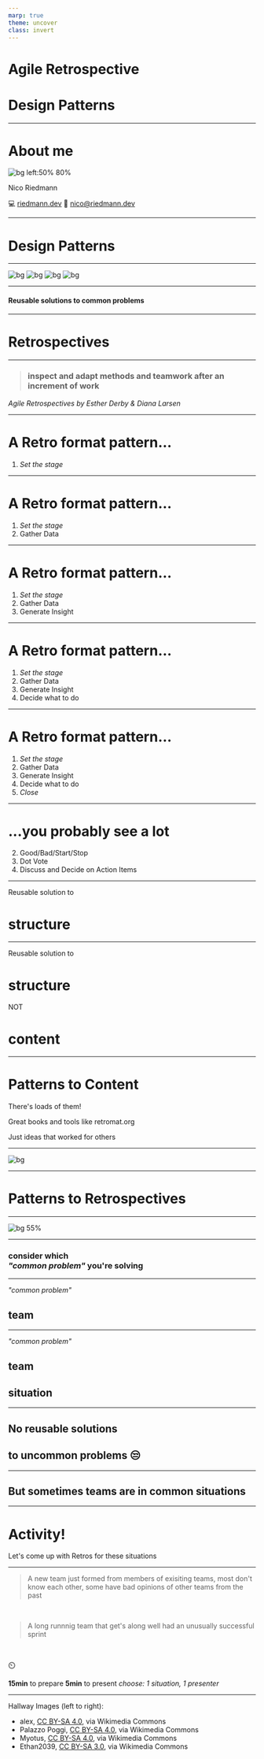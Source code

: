 ```yaml
---
marp: true
theme: uncover 
class: invert
---
```


<!--
Why?
 - Show the value of tailoring Retros to your team, while following an outline to achieve what you want
 - Link to design patterns as tools to resolve known problems 

What? 
 - Design Patterns as tool to solve known problems
 - Purpose of retrospective
 - General structure 
 - Some Patterns
 - sample situations - activity 
   - team member tension
   - really successful sprint
-->
 
# Agile Retrospective 
# Design Patterns

---

# About me

![bg left:50% 80%](/img/agile-retro-patterns//me-circle.png)

Nico Riedmann

:computer: [riedmann.dev](https://riedmann.dev)
:email: [nico@riedmann.dev](mailto:nico@riedmann.dev)

<!-- 
# About me

Started studying Teaching in Innsbruck, ended with Computer Science in Graz

5 years in IT
Team Captain @ Dynatrace

<br/>

*Best introduction I've heard so far:*
> Nico is... Nico has worked on *many* things. What are you working on right now?
-->

---

# Design Patterns

<!--
Let's start with the basic concepts. Design Patterns. 

Most of you can probably think of some design patterns right? (audience engagement - expect Software Desgin patterns)
-->

---

![bg](/img/agile-retro-patterns//hall0.bmp)
![bg](/img/agile-retro-patterns//hall1.bmp)
![bg](/img/agile-retro-patterns//hall2.bmp)
![bg](/img/agile-retro-patterns//hall3.bmp)

<!--
I was thinking more along the line of these Design Patterns. 

The concept was originally coined in architecture
-->

--- 

#### Reusable solutions to common problems

<!--
defining reusable solutions to common problems. 

Which is exactly how we apply them in software, and I'd argue agile retrospectives.
-->

---

# Retrospectives

<!--
So what is a retro for actually, the definition I like best is
-->

---
> ### inspect and adapt methods and teamwork after an increment of work

_Agile Retrospectives by Esther Derby & Diana Larsen_

<!--
a team gathering to inspect and adapt methods and teamwork after an increment of work.

Which is how Derbe and Larsen define it in their "Agile Retrospectives" book, which I am a huge fan of and which defines a pattern for retros that you probably know
-->

---

# A Retro format pattern...
1. _Set the stage_

---

# A Retro format pattern...
1. _Set the stage_
2. Gather Data

---

# A Retro format pattern...
1. _Set the stage_
2. Gather Data
3. Generate Insight

---

# A Retro format pattern...
1. _Set the stage_
2. Gather Data
3. Generate Insight
4. Decide what to do

---

# A Retro format pattern...
1. _Set the stage_
2. Gather Data
3. Generate Insight
4. Decide what to do
5. _Close_

---

# ...you probably see a lot
2. Good/Bad/Start/Stop
3. Dot Vote
4. Discuss and Decide on Action Items

<!--
Which you probably see and use a lot in this form
2. Start/Stop/Continue
3. Dot Vote
4. Discuss and Decide on Action Items

I'm not a huge fan of this exact "retro pattern", because
-->

---

Reusable solution to

# structure

<!--
It is a reusable solution to the structure of a retro
-->

---


Reusable solution to

# structure
NOT
# content

<!--
but we often use it as reusable content as well. 
-->

---

# Patterns to Content

There's loads of them! 

Great books and tools like retromat.org

Just ideas that worked for others

<!--
In terms of content or activities, there's load of them, 
whith many great books and tools like retromat collecting them. 

And they're just ideas that worked for someone in the past, we may have better ideas to fit our teams problems.
-->

---

![bg](/img/agile-retro-patterns//retromat.png)

---

# Patterns to Retrospectives

<!--
So, we have a pattern to structure and lots of sources for activities, we're set right? 
-->

---

![bg 55%](/img/agile-retro-patterns//content.jpg)

<!--
Nope. 
Following a structure like the Agile Retrospectices one and filling it with random activies, does not make for a good retro either. 

When thinking of retrospective patterns,
-->

---

### consider which <br/> _"common problem"_ you're solving

<!--
consider which common problem you're actually solving. 
-->

---


_"common problem"_

## team

<!--
conisder the team
-->

---

_"common problem"_

## team

## situation

<!--
and the situation they are facing at that moment. 
-->

---

## No reusable solutions 
## to uncommon problems :unamused: 

<!--
And as these are very much individual to the moment and people, 
we have a hard time finding reusable solutions, if there are no common problems. 
-->

---

## But sometimes teams are in common situations

<!--
Luckily often times they are still "common problems" - it may be a need to foster collaboration in a 'storming' team or sprint goals that are never achieved. 

Knowing the problem we can look at all the options out there and choose the right "reusable solutions" that fit what we need. 
-->

---

# Activity! 

Let's come up with Retros for these situations

<!--
As I'm sure you heard enough of me by now, let's get to the intersting part, let's come with retrospectives for some sample situations I've 100% made up and did not experience at some point or another... 
-->

--- 

<!-- ![bg left](img/../../img/agile-retro-patterns/task.png) -->

> A new team just formed from members of exisiting teams, most don't know each other, some have bad opinions of other teams from the past
<br/>

> A long runnnig team that get's along well had an unusually successful sprint

<br/>

⏲️

**15min** to prepare
**5min** to present
*choose: 1 situation, 1 presenter*

<!--
For teams of 4(?) and spend 10min on designing a retro for this situation. 

then chose one person to present
discussion after all presentations
who knows, maybe we find some common patterns

-->

---

Hallway Images (left to right):
* alex, [CC BY-SA 4.0](https://creativecommons.org/licenses/by-sa/4.0), via Wikimedia Commons
* Palazzo Poggi, [CC BY-SA 4.0](https://creativecommons.org/licenses/by-sa/4.0), via Wikimedia Commons
* Myotus, [CC BY-SA 4.0](https://creativecommons.org/licenses/by-sa/4.0), via Wikimedia Commons
* Ethan2039, [CC BY-SA 3.0](https://creativecommons.org/licenses/by-sa/3.0), via Wikimedia Commons

<!--
What I would do: 
1: 
- needs a check in, set the mood for personal discussion. Something setting communication rules (e.g. Focus On/Off)
- Sailboat or good and bad future oriented format
- 5 whys in subgroups to get to reasons, possibly with dot voting before if too many topics
- Circle of Questions - going in a circle ask a question, next person ansers, then asks a question; to decide on ONE action and allow discussion on what and why of the action
- Appreciations: Give room for telling other team members something you appreciated them do in the retro or iteration, no one has to speak. 
Why? New team, with some previous bad opions, I'd want to focus the retro on conversation giving room for people voicing their thoughts and opinions. Sailboat helps discuss the outlook for the future and possible worries, then allows discussion of how to overcome the bad, or make sure the good happens. 
End on positive personal closing activity. 
Likley takes 1.5h!

2.
- likely doesn't need a check in, maybe just a quick "Describe your current mood in one word"
- Reflect on every story in the sprint - did it go well or not, Why? 
- "If we had ruined the last sprint what would we have done?" - collect the "Bad Sprint" on one board, then collect the opposite of this on another (https://retromat.org/en/?id=74)
- Now that we should have a decent idea of how a "good" sprint happens, decide on one SMART goal that helps make the next sprint good. 
- likely doesn't need a closing - good moment to gather feedback on the retro, e.g. 5-finger voting from 'waste of team' to 'super helpful'

Why? Team is mature and performing, so focus on 'how we can we keep doing great' without too much format 
-->